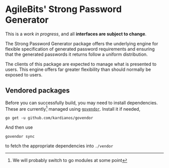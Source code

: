 # AgileBits' Strong Password Generator

This is a *work in progress*, and all **interfaces are subject to change**.

The Strong Password Generator package offers the underlying engine for flexible specification of generated password requirements and ensuring that the generated passwords it returns follow a uniform distribution.

The clients of this package are expected to manage what is presented to users. This engine offers far greater flexibility than should normally be exposed to users.

## Vendored packages

Before you can successfully build, you may need to install dependencies. These are currently[^1] managed using [`govendor`](https://github.com/kardianos/govendor). Install it if needed,

```
go get -u github.com/kardianos/govendor
```

And then use 

```
govendor sync
```
to fetch the appropriate dependencies into `./vendor`

[^1]: We will probably switch to go modules at some point
